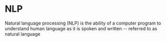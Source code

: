 # NLP
Natural language processing (NLP) is the ability of a computer program to understand human language as it is spoken and written -- referred to as natural language

